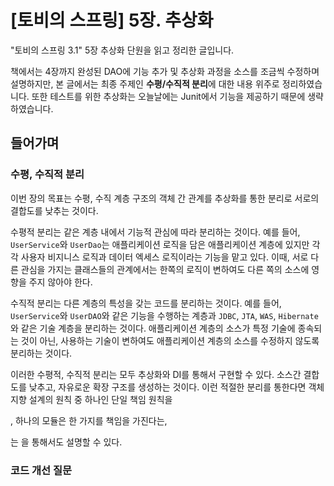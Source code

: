 # [토비의 스프링] 5장. 추상화



"토비의 스프링 3.1" 5장 추상화 단원을 읽고 정리한 글입니다.

책에서는 4장까지 완성된 DAO에 기능 추가 및  추상화 과정을 소스를 조금씩 수정하며 설명하지만, 본 글에서는 최종 주제인 **수평/수직적 분리**에 대한 내용 위주로 정리하였습니다. 또한 테스트를 위한 추상화는 오늘날에는 Junit에서 기능을 제공하기 때문에 생략하였습니다.



## 들어가며

### 수평, 수직적 분리

이번 장의 목표는 수평, 수직 계층 구조의 객체 간 관계를 추상화를 통한 분리로 서로의 결합도를 낮추는 것이다. 

수평적 분리는 같은 계층 내에서 기능적 관심에 따라 분리하는 것이다. 예를 들어, `UserService`와 `UserDao`는 애플리케이션 로직을 담은 애플리케이션 계층에 있지만 각각 사용자 비지니스 로직과 데이터 엑세스 로직이라는 기능을 맡고 있다. 이때, 서로 다른 관심을 가지는 클래스들의 관계에서는 한쪽의 로직이 변하여도 다른 쪽의 소스에 영향을 주지 않아야 한다.

수직적 분리는 다른 계층의 특성을 갖는 코드를 분리하는 것이다. 예를 들어, `UserService`와 `UserDAO`와 같은 기능을 수행하는 계층과 `JDBC`, `JTA`, `WAS`, `Hibernate`와 같은 기술 계층을 분리하는 것이다. 애플리케이션 계층의 소스가 특정 기술에 종속되는 것이 아닌, 사용하는 기술이 변하여도 애플리케이션 계층의 소스를 수정하지 않도록 분리하는 것이다.

이러한 수평적, 수직적 분리는 모두 추상화와 DI를 통해서 구현할 수 있다.  소스간 결합도를 낮추고, 자유로운 확장 구조를 생성하는 것이다. 이런 적절한 분리를 통한다면 객체지향 설계의 원칙 중 하나인 단일 책임 원칙을 



, 하나의 모듈은 한 가지를 책임을 가진다는, 

는 을 통해서도 설명할 수 있다.



### 코드 개선 질문



###